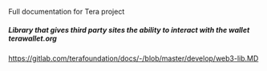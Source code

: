 Full documentation for Tera project 


##### Library that gives third party sites the ability to interact with the wallet terawallet.org
https://gitlab.com/terafoundation/docs/-/blob/master/develop/web3-lib.MD



